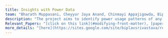 ```yaml
---
title: Insights with Power Data
team: "Bharath Muppasani, Cheyyur Jaya Anand, Chinmayi Appajigowda, Biplav Srivastava, Lokesh Johri"
description: "The project aims to identify power usage patterns of any system, like buildings or factories, of interest using the harmonics data obtained from MiDAS IoT sensor. We also make power usage dataset (electricity consumption data and harmonics data) available from 8 institutions in manufacturing, education and medical institutions from the US and India "  
Relevant_Papers: "[click on this link](#modifying-front-matter), [paper2](https://ai4society.github.io/publications/publication4)"
more_details: "[here](https://sites.google.com/site/biplavsrivastava/research-1/fast-slow-planning)"
---
```



